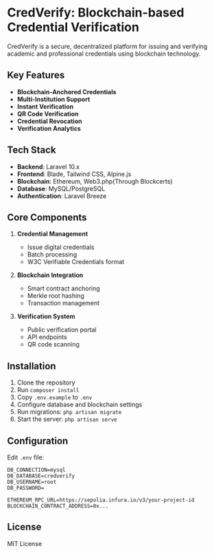 # CredVerify: Blockchain-based Credential Verification

CredVerify is a secure, decentralized platform for issuing and verifying academic and professional credentials using blockchain technology.

## Key Features

- **Blockchain-Anchored Credentials**
- **Multi-Institution Support**
- **Instant Verification**
- **QR Code Verification**
- **Credential Revocation**
- **Verification Analytics**

## Tech Stack

- **Backend**: Laravel 10.x
- **Frontend**: Blade, Tailwind CSS, Alpine.js
- **Blockchain**: Ethereum, Web3.php(Through Blockcerts)
- **Database**: MySQL/PostgreSQL
- **Authentication**: Laravel Breeze

## Core Components

1. **Credential Management**
   - Issue digital credentials
   - Batch processing
   - W3C Verifiable Credentials format

2. **Blockchain Integration**
   - Smart contract anchoring
   - Merkle root hashing
   - Transaction management

3. **Verification System**
   - Public verification portal
   - API endpoints
   - QR code scanning

## Installation

1. Clone the repository
2. Run `composer install`
3. Copy `.env.example` to `.env`
4. Configure database and blockchain settings
5. Run migrations: `php artisan migrate`
6. Start the server: `php artisan serve`

## Configuration

Edit `.env` file:
```
DB_CONNECTION=mysql
DB_DATABASE=credverify
DB_USERNAME=root
DB_PASSWORD=

ETHEREUM_RPC_URL=https://sepolia.infura.io/v3/your-project-id
BLOCKCHAIN_CONTRACT_ADDRESS=0x...
```

## License

MIT License
